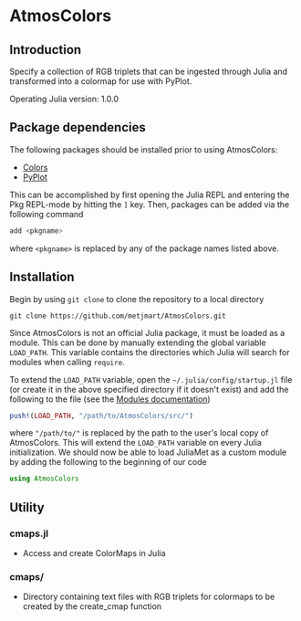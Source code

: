 # AtmosColors

## Introduction

Specify a collection of RGB triplets that can be ingested through Julia and transformed into a colormap for use with PyPlot.

Operating Julia version: 1.0.0

## Package dependencies

The following packages should be installed prior to using AtmosColors: 

* [Colors](https://github.com/JuliaGraphics/Colors.jl)
* [PyPlot](https://github.com/JuliaPy/PyPlot.jl)

This can be accomplished by first opening the Julia REPL and entering the Pkg
REPL-mode by hitting the `]` key.
Then, packages can be added via the following command
```julia
add <pkgname>
```
where `<pkgname>` is replaced by any of the package names listed above.

## Installation

Begin by using `git clone` to clone the repository to a local directory
```
git clone https://github.com/metjmart/AtmosColors.git
```

Since AtmosColors is not an official Julia package, it must be loaded as
a module. This can be done by manually extending the global variable
`LOAD_PATH`. This variable contains the directories which Julia will search
for modules when calling `require`.

To extend the `LOAD_PATH` variable, open the `~/.julia/config/startup.jl` file
(or create it in the above specified directory if it doesn't exist) and add the following to the file
(see the [Modules documentation](https://docs.julialang.org/en/stable/manual/modules/))
```julia
push!(LOAD_PATH, "/path/to/AtmosColors/src/")
```
where `"/path/to/"` is replaced by the path to the user's local copy of AtmosColors.
This will extend the `LOAD_PATH` variable on every Julia initialization.
We should now be able to load JuliaMet as a custom
module by adding the following to the beginning of our code
```julia
using AtmosColors 
```

## Utility

### cmaps.jl
* Access and create ColorMaps in Julia

### cmaps/
* Directory containing text files with RGB triplets for colormaps to be created by the create_cmap function


